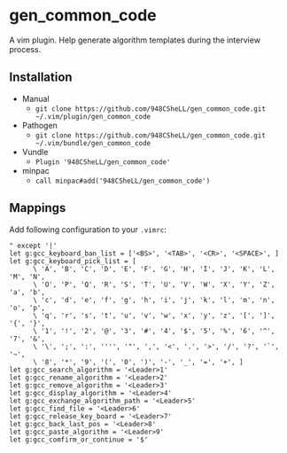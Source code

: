 # gen_common_code

A vim plugin. Help generate algorithm templates during the interview process.

## Installation

- Manual
  - `git clone https://github.com/948CSheLL/gen_common_code.git ~/.vim/plugin/gen_common_code`
- Pathogen
  - `git clone https://github.com/948CSheLL/gen_common_code.git ~/.vim/bundle/gen_common_code`
- Vundle
  - `Plugin '948CSheLL/gen_common_code'`
- minpac
  - `call minpac#add('948CSheLL/gen_common_code')`

## Mappings
Add following configuration to your `.vimrc`:

```
" except '|'
let g:gcc_keyboard_ban_list = ['<BS>', '<TAB>', '<CR>', '<SPACE>', ]
let g:gcc_keyboard_pick_list = [
      \ 'A', 'B', 'C', 'D', 'E', 'F', 'G', 'H', 'I', 'J', 'K', 'L', 'M', 'N', 
      \ 'O', 'P', 'Q', 'R', 'S', 'T', 'U', 'V', 'W', 'X', 'Y', 'Z', 'a', 'b', 
      \ 'c', 'd', 'e', 'f', 'g', 'h', 'i', 'j', 'k', 'l', 'm', 'n', 'o', 'p', 
      \ 'q', 'r', 's', 't', 'u', 'v', 'w', 'x', 'y', 'z', '[', ']', '{', '}', 
      \ '1', '!', '2', '@', '3', '#', '4', '$', '5', '%', '6', '^', '7', '&', 
      \ '\', ';', ':', '''', '"', ',', '<', '.', '>', '/', '?', '`', '~', 
      \ '8', '*', '9', '(', '0', ')', '-', '_', '=', '+', ]
let g:gcc_search_algorithm = '<Leader>1'
let g:gcc_rename_algorithm = '<Leader>2'
let g:gcc_remove_algorithm = '<Leader>3'
let g:gcc_display_algorithm = '<Leader>4'
let g:gcc_exchange_algorithm_path = '<Leader>5'
let g:gcc_find_file = '<Leader>6'
let g:gcc_release_key_board = '<Leader>7'
let g:gcc_back_last_pos = '<Leader>8'
let g:gcc_paste_algorithm = '<Leader>9'
let g:gcc_comfirm_or_continue = '$'
```
